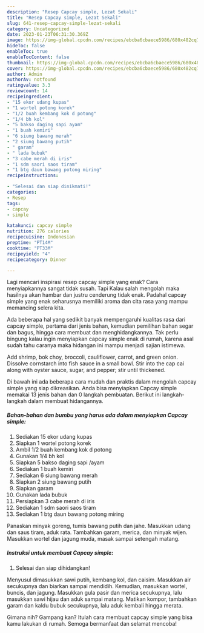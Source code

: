 ```yaml
---
description: "Resep Capcay simple, Lezat Sekali"
title: "Resep Capcay simple, Lezat Sekali"
slug: 641-resep-capcay-simple-lezat-sekali
category: Uncategorized
date: 2023-01-23T06:31:30.369Z
image: https://img-global.cpcdn.com/recipes/ebcba6cbaece5986/680x482cq70/capcay-simple-foto-resep-utama.jpg
hideToc: false
enableToc: true
enableTocContent: false
thumbnail: https://img-global.cpcdn.com/recipes/ebcba6cbaece5986/680x482cq70/capcay-simple-foto-resep-utama.jpg
cover: https://img-global.cpcdn.com/recipes/ebcba6cbaece5986/680x482cq70/capcay-simple-foto-resep-utama.jpg
author: Admin
authorAv: notfound
ratingvalue: 3.3
reviewcount: 14
recipeingredient:
- "15 ekor udang kupas"
- "1 wortel potong korek"
- "1/2 buah kembang kok d potong"
- "1/4 bh kol"
- "5 bakso daging sapi ayam"
- "1 buah kemiri"
- "6 siung bawang merah"
- "2 siung bawang putih"
- " garam"
- " lada bubuk"
- "3 cabe merah di iris"
- "1 sdm saori saos tiram"
- "1 btg daun bawang potong miring"
recipeinstructions:

- "Selesai dan siap dinikmati!"
categories:
- Resep
tags:
- capcay
- simple

katakunci: capcay simple 
nutrition: 276 calories
recipecuisine: Indonesian
preptime: "PT14M"
cooktime: "PT33M"
recipeyield: "4"
recipecategory: Dinner

---
```



Lagi mencari inspirasi resep capcay simple yang enak? Cara menyiapkannya sangat tidak susah. Tapi Kalau salah mengolah maka hasilnya akan hambar dan justru cenderung tidak enak. Padahal capcay simple yang enak seharusnya memiliki aroma dan cita rasa yang mampu memancing selera kita.


Ada beberapa hal yang sedikit banyak mempengaruhi kualitas rasa dari capcay simple, pertama dari jenis bahan, kemudian pemilihan bahan segar dan bagus, hingga cara membuat dan menghidangkannya. Tak perlu bingung kalau ingin menyiapkan capcay simple enak di rumah, karena asal sudah tahu caranya maka hidangan ini mampu menjadi sajian istimewa.

Add shrimp, bok choy, broccoli, cauliflower, carrot, and green onion. Dissolve cornstarch into fish sauce in a small bowl. Stir into the cap cai along with oyster sauce, sugar, and pepper; stir until thickened.


Di bawah ini ada beberapa cara mudah dan praktis dalam mengolah capcay simple yang siap dikreasikan. Anda bisa menyiapkan Capcay simple memakai 13 jenis bahan dan 0 langkah pembuatan. Berikut ini langkah-langkah dalam membuat hidangannya.

<!--inarticleads1-->

##### Bahan-bahan dan bumbu yang harus ada dalam menyiapkan Capcay simple:

1. Sediakan 15 ekor udang kupas
1. Siapkan 1 wortel potong korek
1. Ambil 1/2 buah kembang kok d potong
1. Gunakan 1/4 bh kol
1. Siapkan 5 bakso daging sapi /ayam
1. Sediakan 1 buah kemiri
1. Sediakan 6 siung bawang merah
1. Siapkan 2 siung bawang putih
1. Siapkan  garam
1. Gunakan  lada bubuk
1. Persiapkan 3 cabe merah di iris
1. Sediakan 1 sdm saori saos tiram
1. Sediakan 1 btg daun bawang potong miring


Panaskan minyak goreng, tumis bawang putih dan jahe. Masukkan udang dan saus tiram, aduk rata. Tambahkan garam, merica, dan minyak wijen. Masukkan wortel dan jagung muda, masak sampai setengah matang. 

<!--inarticleads2-->

##### Instruksi untuk membuat Capcay simple:


1. Selesai dan siap dihidangkan!

Menyusul dimasukkan sawi putih, kembang kol, dan caisim. Masukkan air secukupnya dan biarkan sampai mendidih. Kemudian, masukkan wortel, buncis, dan jagung. Masukkan gula pasir dan merica secukupnya, lalu masukkan sawi hijau dan aduk sampai matang. Matikan kompor, tambahkan garam dan kaldu bubuk secukupnya, lalu aduk kembali hingga merata. 

Gimana nih? Gampang kan? Itulah cara membuat capcay simple yang bisa kamu lakukan di rumah. Semoga bermanfaat dan selamat mencoba!
